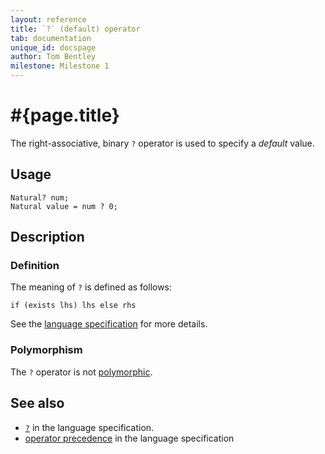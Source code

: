 ```yaml
---
layout: reference
title: `?` (default) operator
tab: documentation
unique_id: docspage
author: Tom Bentley
milestone: Milestone 1
---
```


# #{page.title}

The right-associative, binary `?` operator is used to specify a *default* value.

## Usage 

    Natural? num;
    Natural value = num ? 0;

## Description

### Definition

The meaning of `?` is defined as follows:

    if (exists lhs) lhs else rhs

See the [language specification](#{site.urls.spec}#nullvalues) for more details.

### Polymorphism

The `?` operator is not [polymorphic](/documentation/reference/operator/operator-polymorphism). 

## See also

* [`?`](#{site.urls.spec}#nullvalues) in the language specification.
* [operator precedence](#{site.urls.spec}#operatorprecedence) in the 
  language specification
